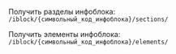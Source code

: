 Получить разделы инфоблока:
`/iblock/{символьный_код_инфоблока}/sections/`  

Получить элементы инфоблока:
`/iblock/{символьный_код_инфоблока}/elements/`

